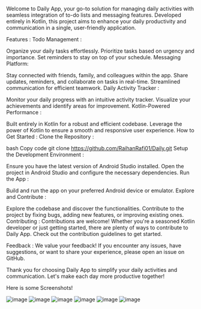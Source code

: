 
Welcome to Daily App, your go-to solution for managing daily activities with seamless integration of to-do lists and messaging features. Developed entirely in Kotlin, this project aims to enhance your daily productivity and communication in a single, user-friendly application.

Features :
Todo Management :

Organize your daily tasks effortlessly.
Prioritize tasks based on urgency and importance.
Set reminders to stay on top of your schedule.
Messaging Platform:

Stay connected with friends, family, and colleagues within the app.
Share updates, reminders, and collaborate on tasks in real-time.
Streamlined communication for efficient teamwork.
Daily Activity Tracker :

Monitor your daily progress with an intuitive activity tracker.
Visualize your achievements and identify areas for improvement.
Kotlin-Powered Performance :

Built entirely in Kotlin for a robust and efficient codebase.
Leverage the power of Kotlin to ensure a smooth and responsive user experience.
How to Get Started :
Clone the Repository :

bash
Copy code
git clone https://github.com/RaihanRafi01/Daily.git
Setup the Development Environment :

Ensure you have the latest version of Android Studio installed.
Open the project in Android Studio and configure the necessary dependencies.
Run the App :

Build and run the app on your preferred Android device or emulator.
Explore and Contribute :

Explore the codebase and discover the functionalities.
Contribute to the project by fixing bugs, adding new features, or improving existing ones.
Contributing :
Contributions are welcome! Whether you're a seasoned Kotlin developer or just getting started, there are plenty of ways to contribute to Daily App. Check out the contribution guidelines to get started.

Feedback :
We value your feedback! If you encounter any issues, have suggestions, or want to share your experience, please open an issue on GitHub.

Thank you for choosing Daily App to simplify your daily activities and communication. Let's make each day more productive together!

Here is some  Screenshots!

![image](https://github.com/RaihanRafi01/Daily/assets/84572587/5ba31a0b-da17-4a99-a580-e0605ed5ff26)
![image](https://github.com/RaihanRafi01/Daily/assets/84572587/af6e377d-cecb-4cd2-b822-4a401ef9ae7a)
![image](https://github.com/RaihanRafi01/Daily/assets/84572587/d39c2bb6-c808-4b04-9bcb-2c6926f55223)
![image](https://github.com/RaihanRafi01/Daily/assets/84572587/c7ce65b9-b354-4766-ade7-31ea78ab08ac)
![image](https://github.com/RaihanRafi01/Daily/assets/84572587/1e2789dc-6ba8-4a3c-b8ba-d39a796dd1fd)
![image](https://github.com/RaihanRafi01/Daily/assets/84572587/298d37b6-a4fd-4eac-847b-1351f9a20bde)


